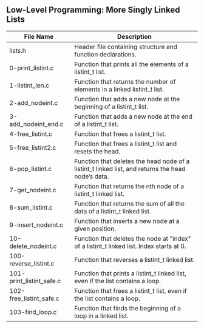 ## Low-Level Programming: More Singly Linked Lists

| **File Name** | **Description** |
| ------------- | --------------- |
| lists.h | Header file containing structure and function declarations. |
| 0-print\_listint.c | Function that prints all the elements of a listint\_t list. |
| 1-listint\_len.c | Function that returns the number of elements in a linked listint\_t list. |
| 2-add\_nodeint.c | Function that adds a new node at the beginning of a listint\_t list. |
| 3-add\_nodeint\_end.c | Function that adds a new node at the end of a listint\_t list. |
| 4-free\_listint.c | Function that frees a listint\_t list. |
| 5-free\_listint2.c | Function that frees a listint\_t list and resets the head. |
| 6-pop\_listint.c | Function that deletes the head node of a listint\_t linked list, and returns the head node’s data. |
| 7-get\_nodeint.c | Function that returns the nth node of a listint\_t linked list. |
| 8-sum\_listint.c | Function that returns the sum of all the data of a listint\_t linked list. |
| 9-insert\_nodeint.c | Function that inserts a new node at a given position. |
| 10-delete\_nodeint.c | Function that deletes the node at "index" of a listint\_t linked list. Index starts at 0. |
| 100-reverse\_listint.c | Function that reverses a listint\_t linked list. |
| 101-print\_listint\_safe.c | Function that prints a listint\_t linked list, even if the list contains a loop. |
| 102-free\_listint\_safe.c | Function that frees a listint\_t list, even if the list contains a loop. |
| 103-find\_loop.c | Function that finds the beginning of a loop in a linked list. |
